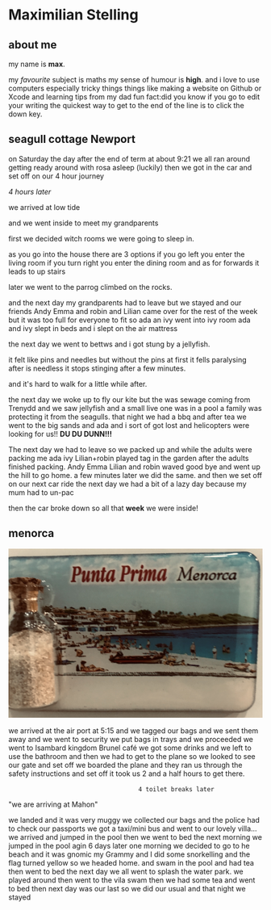 # Maximilian Stelling

## about me

my name is **max**.

my *favourite* subject is maths my sense of humour is **high**. and i love to use computers especially tricky things things like making a website on Github or Xcode and learning tips from my dad fun fact:did you know if you go to edit your writing the quickest way to get to the end of the line is to click the down key.

## seagull cottage Newport

on Saturday the day after the end of term at about 9:21 we all ran around getting ready around with rosa asleep (luckily) then we got in the car and set off on our 4 hour journey

*4 hours later*

we arrived at low tide

and we went inside to meet my grandparents

first we decided witch rooms we were going to sleep in.

as you go into the house there are 3 options if you go left you enter the living room if you turn right you enter the dining room and as for forwards it leads to up stairs

later we went to the parrog climbed on the rocks.

and the next day my grandparents had to leave but we stayed and our friends Andy Emma and robin and Lilian came over for the rest of the week but it was too full for everyone to fit so ada an ivy went into ivy room ada and ivy slept in beds and i slept on the air mattress

the next day we went to bettws and i got stung by a jellyfish.

it felt like pins and needles but without the pins at first it fells paralysing after is needless it stops stinging after a few minutes.

and it's hard to walk for a little while after.

the next day we woke up to fly our kite but the was sewage  coming from Trenydd and we saw jellyfish and a small live one was in a pool a family was protecting it from the seagulls. that night we had a bbq and after tea we went to the big sands and ada and i sort of got lost and helicopters were looking for us!! **DU DU DUNN!!!**


The next day we had to leave so we packed up and while the adults were packing me ada ivy Lilian+robin played tag in the garden after the adults finished packing. Andy Emma Lilian and robin waved good bye and went up the hill to go home. a few minutes later we did the same. and then we set off on our next car ride the next day we had a bit of a lazy day because my mum had to un-pac

then the car broke down so all that **week** we were inside!

## menorca

![Fridge Magnet](https://github.com/maxstelling/year-4-all-about-me/blob/master/IMG_9102.jpg)

we arrived at the air port at 5:15 and we tagged our bags and we sent them away and we went to security we put bags in trays and we proceeded we went to Isambard kingdom Brunel café we got some drinks and we left to use the bathroom and then we had to get to the plane so we looked to see our gate and set off we boarded the plane and they ran us through the safety instructions and set off it took us 2 and a half hours to get there.

                                        4 toilet breaks later

"we are arriving at Mahon"

we landed and it was very muggy we collected our bags and the police had to check our passports we got a taxi/mini bus and went to our lovely villa... we arrived and jumped in the pool then we went to bed the next morning we jumped in the pool agin 6 days later one morning we decided to go to he beach and it was gnomic my Grammy and I did some snorkelling and the flag turned yellow so we headed home. and swam in the pool and had tea then went to bed the next day we all went to splash the water park. we played around then went to the vila swam then we had some tea and went to bed then next day was our last so we did our usual and that night we stayed
